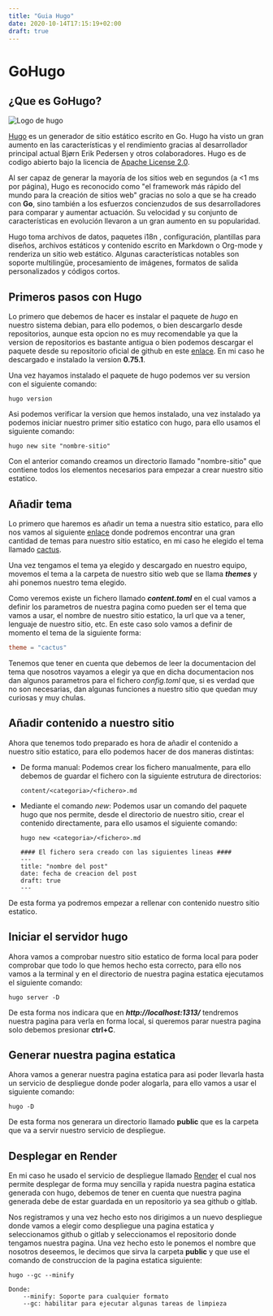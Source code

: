 ```yaml
---
title: "Guia Hugo"
date: 2020-10-14T17:15:19+02:00
draft: true
---
```



# GoHugo

## ¿Que es GoHugo?

![Logo de hugo](https://docs.altinn.studio/technology/hugo/hugo-logo.png?width=300 "Logo de Hugo")

[Hugo](https://gohugo.io/getting-started/quick-start/) es un generador de sitio estático escrito en Go. Hugo ha visto un gran aumento en las características y el rendimiento gracias al desarrollador principal actual Bjørn Erik Pedersen y otros colaboradores. Hugo es de codigo abierto bajo la licencia de [Apache License 2.0](https://en.wikipedia.org/wiki/Apache_License).

Al ser capaz de generar la mayoría de los sitios web en segundos (a <1 ms por página), Hugo es reconocido como "el framework más rápido del mundo para la creación de sitios web" gracias no solo a que se ha creado con **Go**, sino también a los esfuerzos concienzudos de sus desarrolladores para comparar y aumentar actuación. Su velocidad y su conjunto de características en evolución llevaron a un gran aumento en su popularidad.

Hugo toma archivos de datos, paquetes i18n , configuración, plantillas para diseños, archivos estáticos y contenido escrito en Markdown o Org-mode y renderiza un sitio web estático. Algunas características notables son soporte multilingüe, procesamiento de imágenes, formatos de salida personalizados y códigos cortos.

## Primeros pasos con Hugo

Lo primero que debemos de hacer es instalar el paquete de *hugo* en nuestro sistema debian, para ello podemos, o bien descargarlo desde repositorios, aunque esta opcion no es muy recomendable ya que la version de repositorios es bastante antigua o bien podemos descargar el paquete desde su repositorio oficial de github en este [enlace](https://github.com/gohugoio/hugo/releases). En mi caso he descargado e instalado la version **0.75.1**.

Una vez hayamos instalado el paquete de hugo podemos ver su version con el siguiente comando:

```shell
hugo version
```

Asi podemos verificar la version que hemos instalado, una vez instalado ya podemos iniciar nuestro primer sitio estatico con hugo, para ello usamos el siguiente comando:

```shell
hugo new site "nombre-sitio"
```

Con el anterior comando creamos un directorio llamado "nombre-sitio" que contiene todos los elementos necesarios para empezar a crear nuestro sitio estatico.

## Añadir tema

Lo primero que haremos es añadir un tema a nuestra sitio estatico, para ello nos vamos al siguiente [enlace](https://themes.gohugo.io/) donde podremos encontrar una gran cantidad de temas para nuestro sitio estatico, en mi caso he elegido el tema llamado [cactus](https://themes.gohugo.io/hugo-theme-cactus/). 

Una vez tengamos el tema ya elegido y descargado en nuestro equipo, movemos el tema a la carpeta de nuestro sitio web que se llama ***themes*** y ahi ponemos nuestro tema elegido.

Como veremos existe un fichero llamado ***content.toml*** en el cual vamos a definir los parametros de nuestra pagina como pueden ser el tema que vamos a usar, el nombre de nuestro sitio estatico, la url que va a tener, lenguaje de nuestro sitio, etc. En este caso solo vamos a definir de momento el tema de la siguiente forma:

```toml
theme = "cactus"
```

Tenemos que tener en cuenta que debemos de leer la documentacion del tema que nosotros vayamos a elegir ya que en dicha documentacion nos dan algunos parametros para el fichero *config.toml* que, si es verdad que no son necesarias, dan algunas funciones a nuestro sitio que quedan muy curiosas y muy chulas.

## Añadir contenido a nuestro sitio

Ahora que tenemos todo preparado es hora de añadir el contenido a nuestro sitio estatico, para ello podemos hacer de dos maneras distintas:

* De forma manual: Podemos crear los fichero manualmente, para ello debemos de guardar el fichero con la siguiente estrutura de directorios:
    ```shell
    content/<categoria>/<fichero>.md
    ```
* Mediante el comando *new*: Podemos usar un comando del paquete hugo que nos permite, desde el directorio de nuestro sitio, crear el contenido directamente, para ello usamos el siguiente comando:
    ```shell
    hugo new <categoria>/<fichero>.md

    #### El fichero sera creado con las siguientes lineas ####
    ---
    title: "nombre del post"
    date: fecha de creacion del post
    draft: true
    ---
    ```

De esta forma ya podremos empezar a rellenar con contenido nuestro sitio estatico.

## Iniciar el servidor hugo

Ahora vamos a comprobar nuestro sitio estatico de forma local para poder comprobar que todo lo que hemos hecho esta correcto, para ello nos vamos a la terminal y en el directorio de nuestra pagina estatica ejecutamos el siguiente comando:

```shell
hugo server -D
```

De esta forma nos indicara que en ***http://localhost:1313/*** tendremos nuestra pagina para verla en forma local, si queremos parar nuestra pagina solo debemos presionar **ctrl+C**.

## Generar nuestra pagina estatica

Ahora vamos a generar nuestra pagina estatica para asi poder llevarla hasta un servicio de despliegue donde poder alogarla, para ello vamos a usar el siguiente comando:

```shell
hugo -D
```

De esta forma nos generara un directorio llamado **public** que es la carpeta que va a servir nuestro servicio de despliegue.

## Desplegar en Render

En mi caso he usado el servicio de despliegue llamado [Render](https://render.com/) el cual nos permite desplegar de forma muy sencilla y rapida nuestra pagina estatica generada con hugo, debemos de tener en cuenta que nuestra pagina generada debe de estar guardada en un repositorio ya sea github o gitlab. 

Nos registramos y una vez hecho esto nos dirigimos a un nuevo despliegue donde vamos a elegir como despliegue una pagina estatica y seleccionamos github o gitlab y seleccionamos el repositorio donde tengamos nuestra pagina. Una vez hecho esto le ponemos el nombre que nosotros deseemos, le decimos que sirva la carpeta **public** y que use el comando de construccion de la pagina estatica siguiente:

```shell
hugo --gc --minify

Donde:
    --minify: Soporte para cualquier formato
    --gc: habilitar para ejecutar algunas tareas de limpieza
```





